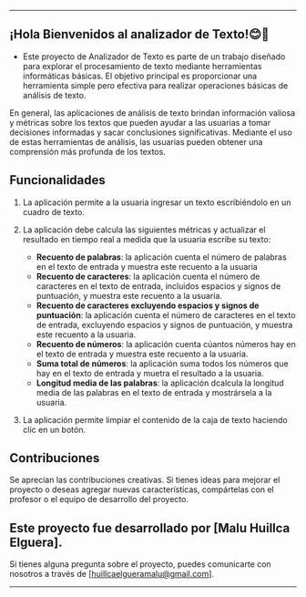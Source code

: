 ***

## ¡Hola Bienvenidos al analizador de Texto!😊💫

* Este proyecto de Analizador de Texto es parte de un trabajo diseñado para explorar el
  procesamiento de texto mediante herramientas informáticas básicas. El objetivo principal es
  proporcionar una herramienta simple pero efectiva para realizar operaciones básicas de análisis
  de texto.

En general, las aplicaciones de análisis de texto brindan información
valiosa y métricas sobre los textos que pueden ayudar a las usuarias a
tomar decisiones informadas y sacar conclusiones significativas.
Mediante el uso de estas herramientas de análisis, las usuarias pueden
obtener una comprensión más profunda de los textos.

##  Funcionalidades

1. La aplicación permite a la usuaria ingresar un texto escribiéndolo
en un cuadro de texto.

2. La aplicación debe calcula las siguientes métricas y actualizar el
resultado en tiempo real a medida que la usuaria escribe su texto:

    - **Recuento de palabras**: la aplicación cuenta el número de
    palabras en el texto de entrada y muestra este recuento a la usuaria
    - **Recuento de caracteres**: la aplicación cuenta el número de
    caracteres en el texto de entrada, incluidos espacios y signos de
    puntuación, y muestra este recuento a la usuaria.
    - **Recuento de caracteres excluyendo espacios y signos de puntuación**:
    la aplicación cuenta el número de caracteres en el texto de
    entrada, excluyendo espacios y signos de puntuación, y muestra este recuento
    a la usuaria.
    - **Recuento de números**: la aplicación cuenta cúantos números hay en
    el texto de entrada y muestra este recuento a la usuaria.
    - **Suma total de números**: la aplicación suma todos los números que
    hay en el texto de entrada y muetra el resultado a la usuaria.
    - **Longitud media de las palabras**: la aplicación dcalcula la
    longitud media de las palabras en el texto de entrada y mostrársela a la usuaria.

3. La aplicación permite limpiar el contenido de la caja de texto haciendo
clic en un botón.


## Contribuciones

Se aprecian las contribuciones creativas. Si tienes ideas para mejorar el proyecto o deseas agregar nuevas características, compártelas con el profesor o el equipo de desarrollo del proyecto.

## Este proyecto fue desarrollado por [Malu Huillca Elguera].
Si tienes alguna pregunta sobre el proyecto, puedes comunicarte con nosotros a través de [huillcaelgueramalu@gmail.com].

***
